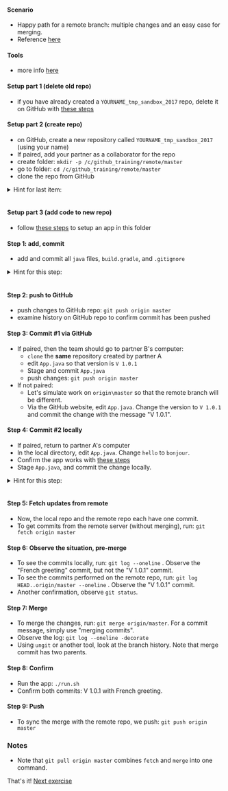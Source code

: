 
#### Scenario

* Happy path for a remote branch: multiple changes and an easy case for merging.
* Reference [here](https://git-scm.com/book/en/v2/Git-Basics-Working-with-Remotes)

#### Tools

* more info [here](./reference_doc/Tools.md)

#### Setup part 1 (delete old repo)

* if you have already created a `YOURNAME_tmp_sandbox_2017` repo, delete it on GitHub with [these steps](./reference_doc/DeleteRepo.md)

#### Setup part 2 (create repo)

* on GitHub, create a new repository called `YOURNAME_tmp_sandbox_2017` (using your name)
* If paired, add your partner as a collaborator for the repo
* create folder: `mkdir -p /c/github_training/remote/master`
* go to folder: `cd /c/github_training/remote/master`
* clone the repo from GitHub
<details><summary>Hint for last item:</summary>
<p><pre>
# REPO is a placeholder. Retrieve the value from the GitHub page for the repository
git clone REPO
</pre></p></details>
<br/>

#### Setup part 3 (add code to new repo)

* follow [these steps](./reference_doc/SetupApp.md) to setup an app in this folder

#### Step 1: add, commit

* add and commit all `java` files, `build.gradle`, and `.gitignore`

<details><summary>Hint for this step:</summary>
<p><pre>
git add src/**/*.java build.gradle .gitignore
git status
git commit -m "my App"
</pre></p></details>
<br/>

#### Step 2: push to GitHub

* push changes to GitHub repo: `git push origin master`
* examine history on GitHub repo to confirm commit has been pushed

#### Step 3: Commit #1 via GitHub

* If paired, then the team should go to partner B's computer:
    * `clone` the **same** repository created by partner A
    * edit `App.java` so that version is `V 1.0.1`
    * Stage and commit `App.java`
    * push changes: `git push origin master`
* If not paired:
    * Let's simulate work on `origin\master` so that the remote branch will be different.
    * Via the GitHub website, edit `App.java`. Change the version to `V 1.0.1` and commit the change with the message "V 1.0.1".

#### Step 4: Commit #2 locally

* If paired, return to partner A's computer
* In the local directory, edit `App.java`. Change `hello` to `bonjour`.
* Confirm the app works with [these steps](./reference_doc/ConfirmApp.md)
* Stage `App.java`, and commit the change locally.

<details><summary>Hint for this step:</summary>
<p><pre>
git add src/**/App.java
git status
git commit -m "French greeting"
</pre></p></details>
<br/>

#### Step 5: Fetch updates from remote

* Now, the local repo and the remote repo each have one commit.
* To get commits from the remote server (without merging), run: `git fetch origin master`

#### Step 6: Observe the situation, pre-merge

* To see the commits locally, run: `git log --oneline` . Observe the "French greeting" commit, but not the "V 1.0.1" commit.
* To see the commits performed on the remote repo, run: `git log HEAD..origin/master --oneline` . Observe the "V 1.0.1" commit.
* Another confirmation, observe `git status`.

#### Step 7: Merge

* To merge the changes, run: `git merge origin/master`. For a commit message, simply use "merging commits".
* Observe the log: `git log --oneline -decorate`
* Using `ungit` or another tool, look at the branch history. Note that merge commit has two parents.

#### Step 8: Confirm

* Run the app: `./run.sh`
* Confirm both commits: V 1.0.1 with French greeting.

#### Step 9: Push 

* To sync the merge with the remote repo, we push: `git push origin master`

### Notes

* Note that `git pull origin master` combines `fetch` and `merge` into one command.

That's it! [Next exercise](./egg_12_remote.md)
